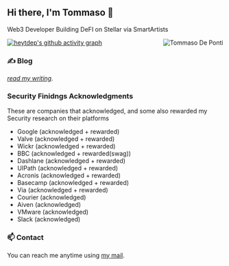 ## Hi there, I'm Tommaso 👋

Web3 Developer Building DeFI on Stellar via SmartArtists

<a href="#heytdep-title">
  <img src="https://github-readme-stats.vercel.app/api?username=heytdep&show_icons=true&theme=react&count_private=true&include_all_commits=true" alt="Tommaso De Ponti" align="right" />
</a>

[![heytdep's github activity graph](https://activity-graph.herokuapp.com/graph?username=heytdep&theme=react-dark)](https://github.com/heytdep)



### ✍️  Blog

[*read my writing*](https://tdep.medium.com).

### Security Finidngs Acknowledgments

These are companies that acknowledged, and some also rewarded my Security research on their platforms

- Google (acknowledged + rewarded)
- Valve (acknowledged + rewarded)
- Wickr (acknowledged + rewarded)
- BBC (acknowledged + rewarded(swag))
- Dashlane (acknowledged + rewarded)
- UIPath (acknowledged + rewarded)
- Acronis (acknowledged + rewarded)
- Basecamp (acknowledged + rewarded)
- Via (acknowledged + rewarded)
- Courier (acknowledged)
- Aiven (acknowledged)
- VMware (acknowledged)
- Slack (acknowledged)

### 📫 Contact

You can reach me anytime using [my mail](mailto:tommasodeponti@zohomail.eu). 
